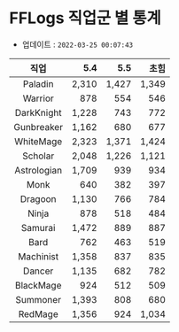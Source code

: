 # FFLogs 직업군 별 통계

- 업데이트 : `2022-03-25 00:07:43`

|직업|5.4|5.5|초힘|
|:-:|-:|-:|-:|
|Paladin|2,310|1,427|1,349|
|Warrior|878|554|546|
|DarkKnight|1,228|743|772|
|Gunbreaker|1,162|680|677|
|WhiteMage|2,323|1,371|1,424|
|Scholar|2,048|1,226|1,121|
|Astrologian|1,709|939|934|
|Monk|640|382|397|
|Dragoon|1,130|766|784|
|Ninja|878|518|484|
|Samurai|1,472|889|887|
|Bard|762|463|519|
|Machinist|1,358|837|835|
|Dancer|1,135|682|782|
|BlackMage|924|512|509|
|Summoner|1,393|808|680|
|RedMage|1,356|924|1,034|
